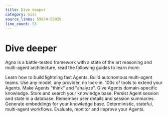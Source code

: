 ```yaml
---
title: Dive deeper
category: misc
source_lines: 59874-59929
line_count: 55
---
```


# Dive deeper

Agno is a battle-tested framework with a state of the art reasoning and multi-agent architecture, read the following guides to learn more:

<CardGroup cols={3}>
  <Card title="Agents" icon="user-astronaut" iconType="duotone" href="/agents">
    Learn how to build lightning fast Agents.
  </Card>

  <Card title="Teams" icon="microchip" iconType="duotone" href="/teams">
    Build autonomous multi-agent teams.
  </Card>

  <Card title="Models" icon="cube" iconType="duotone" href="/models">
    Use any model, any provider, no lock-in.
  </Card>

  <Card title="Tools" icon="screwdriver-wrench" iconType="duotone" href="/tools">
    100s of tools to extend your Agents.
  </Card>

  <Card title="Reasoning" icon="brain-circuit" iconType="duotone" href="/reasoning">
    Make Agents "think" and "analyze".
  </Card>

  <Card title="Knowledge" icon="server" iconType="duotone" href="/knowledge">
    Give Agents domain-specific knowledge.
  </Card>

  <Card title="Vector Databases" icon="spider-web" iconType="duotone" href="/vectordb">
    Store and search your knowledge base.
  </Card>

  <Card title="Storage" icon="database" iconType="duotone" href="/storage">
    Persist Agent session and state in a database.
  </Card>

  <Card title="Memory" icon="lightbulb" iconType="duotone" href="/agents/memory">
    Remember user details and session summaries.
  </Card>

  <Card title="Embeddings" icon="network-wired" iconType="duotone" href="/embedder">
    Generate embeddings for your knowledge base.
  </Card>

  <Card title="Workflows" icon="diagram-project" iconType="duotone" href="/workflows">
    Deterministic, stateful, multi-agent workflows.
  </Card>

  <Card title="Evals" icon="shield" iconType="duotone" href="/evals">
    Evaluate, monitor and improve your Agents.
  </Card>
</CardGroup>


